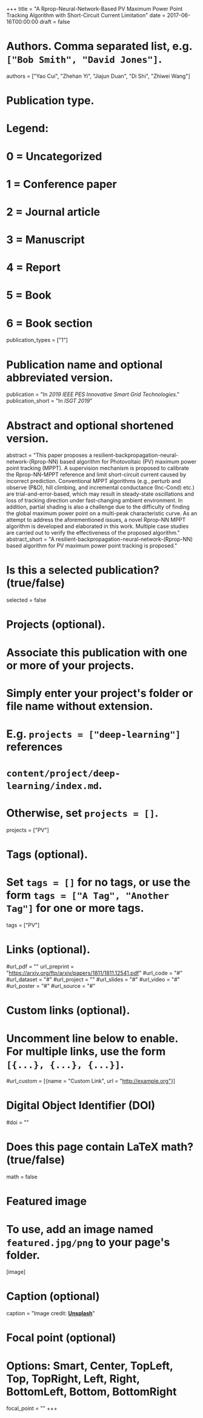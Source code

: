 +++
title = "A Rprop-Neural-Network-Based PV Maximum Power Point Tracking Algorithm with Short-Circuit Current Limitation"
date = 2017-06-16T00:00:00
draft = false

# Authors. Comma separated list, e.g. `["Bob Smith", "David Jones"]`.
authors = ["Yao Cui", "Zhehan Yi", "Jiajun Duan", "Di Shi", "Zhiwei Wang"]

# Publication type.
# Legend:
# 0 = Uncategorized
# 1 = Conference paper
# 2 = Journal article
# 3 = Manuscript
# 4 = Report
# 5 = Book
# 6 = Book section
publication_types = ["1"]

# Publication name and optional abbreviated version.
publication = "In *2019 IEEE PES Innovative Smart Grid Technologies*."
publication_short = "In *ISGT 2019*"

# Abstract and optional shortened version.
abstract = "This paper proposes a resilient-backpropagation-neural-network-(Rprop-NN) based algorithm for Photovoltaic (PV) maximum power point tracking (MPPT). A supervision mechanism is proposed to calibrate the Rprop-NN-MPPT reference and limit short-circuit current caused by incorrect prediction. Conventional MPPT algorithms (e.g., perturb and observe (P&O), hill climbing, and incremental conductance (Inc-Cond) etc.) are trial-and-error-based, which may result in steady-state oscillations and loss of tracking direction under fast-changing ambient environment. In addition, partial shading is also a challenge due to the difficulty of finding the global maximum power point on a multi-peak characteristic curve. As an attempt to address the aforementioned issues, a novel Rprop-NN MPPT algorithm is developed and elaborated in this work. Multiple case studies are carried out to verify the effectiveness of the proposed algorithm."
abstract_short = "A resilient-backpropagation-neural-network-(Rprop-NN) based algorithm for PV maximum power point tracking is proposed."

# Is this a selected publication? (true/false)
selected = false

# Projects (optional).
#   Associate this publication with one or more of your projects.
#   Simply enter your project's folder or file name without extension.
#   E.g. `projects = ["deep-learning"]` references 
#   `content/project/deep-learning/index.md`.
#   Otherwise, set `projects = []`.
projects = ["PV"]

# Tags (optional).
#   Set `tags = []` for no tags, or use the form `tags = ["A Tag", "Another Tag"]` for one or more tags.
tags = ["PV"]

# Links (optional).
#url_pdf = ""
url_preprint = "https://arxiv.org/ftp/arxiv/papers/1811/1811.12541.pdf"
#url_code = "#"
#url_dataset = "#"
#url_project = ""
#url_slides = "#"
#url_video = "#"
#url_poster = "#"
#url_source = "#"

# Custom links (optional).
#   Uncomment line below to enable. For multiple links, use the form `[{...}, {...}, {...}]`.
#url_custom = [{name = "Custom Link", url = "http://example.org"}]

# Digital Object Identifier (DOI)
#doi = ""

# Does this page contain LaTeX math? (true/false)
math = false

# Featured image
# To use, add an image named `featured.jpg/png` to your page's folder. 
[image]
  # Caption (optional)
  caption = "Image credit: [**Unsplash**](https://unsplash.com/photos/pLCdAaMFLTE)"

  # Focal point (optional)
  # Options: Smart, Center, TopLeft, Top, TopRight, Left, Right, BottomLeft, Bottom, BottomRight
  focal_point = ""
+++
